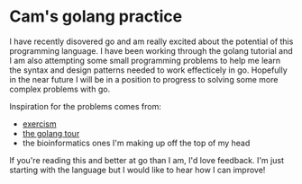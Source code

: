 # Cam's golang practice

I have recently disovered go and am really excited about the potential of this programming language. I have been working through the golang tutorial and I am also attempting some small programming problems to help me learn the syntax and design patterns needed to work effecticely in go. 
Hopefully in the near future I will be in a position to progress to solving some more complex problems with go.


Inspiration for the problems comes from:

- [exercism](http-//exercism.io/languages/go/exercises)
- [the golang tour](https://tour.golang.org/)
- the bioinformatics ones I'm making up off the top of my head

If you're reading this and better at go than I am, I'd love feedback. I'm just starting with the language but I would like to hear how I can improve!
